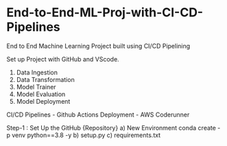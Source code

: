 # End-to-End-ML-Proj-with-CI-CD-Pipelines
End to End Machine Learning Project built using CI/CD Pipelining 

Set up Project with GitHub and VScode.

1. Data Ingestion 
2. Data Transformation
3. Model Trainer
4. Model Evaluation 
5. Model Deployment 

CI/CD Pipelines - Github Actions
Deployment - AWS 
Coderunner 

Step-1 : Set Up the GitHub {Repository}
a) New Environment
    conda create -p venv python==3.8 -y
b) setup.py
c) requirements.txt
